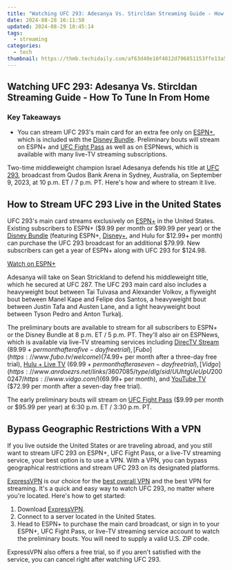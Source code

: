 ```yaml
---
title: "Watching UFC 293: Adesanya Vs. Stircldan Streaming Guide - How To Tune In From Home"
date: 2024-08-28 16:11:50
updated: 2024-08-29 10:45:14
tags:
  - streaming
categories:
  - tech
thumbnail: https://thmb.techidaily.com/af63d40e10f4812d796851153ffe13a5133162342ccf375cf2e9337e968d99eb.jpg
---
```


## Watching UFC 293: Adesanya Vs. Stircldan Streaming Guide - How To Tune In From Home

### Key Takeaways

* You can stream UFC 293's main card for an extra fee only on [ESPN+](https://go.web.plus.espn.com/c/156932/531511/9070?subId1=UUhtgUeUpU2000247&subId2=ehtg&u=https%3A%2F%2Fplus.espn.com%2Fufc&ourl=https%3A%2F%2Fplus.espn.com%2Fufc%2Fppv), which is included with the [Disney Bundle](https://disneyplus.bn5x.net/c/156932/564546/9358?subId1=UUhtgUeUpU2000247&subId2=ehtg&u=https%3A%2F%2Fwww.disneyplus.com%2Fsign-up%2F%3Ftype%3Dbundle). Preliminary bouts will stream on ESPN+ and [UFC Fight Pass](https://www.ufcfightpass.com/) as well as on ESPNews, which is available with many live-TV streaming subscriptions.

 Two-time middleweight champion Israel Adesanya defends his title at [UFC 293](https://www.ufc.com/event/ufc-293), broadcast from Qudos Bank Arena in Sydney, Australia, on September 9, 2023, at 10 p.m. ET / 7 p.m. PT. Here's how and where to stream it live.

##  How to Stream UFC 293 Live in the United States

 UFC 293's main card streams exclusively on [ESPN+](https://go.web.plus.espn.com/c/156932/531511/9070?subId1=UUhtgUeUpU2000247&subId2=ehtg&u=https%3A%2F%2Fplus.espn.com%2Fufc&ourl=https%3A%2F%2Fplus.espn.com%2Fufc%2Fppv) in the United States. Existing subscribers to ESPN+ ($9.99 per month or $99.99 per year) or the [Disney Bundle](https://disneyplus.bn5x.net/c/156932/564546/9358?subId1=UUhtgUeUpU2000247&subId2=ehtg&u=https%3A%2F%2Fwww.disneyplus.com%2Fsign-up%2F%3Ftype%3Dbundle) (featuring ESPN+, [Disney+](https://digital-screen-recording.techidaily.com/updated-in-2024-enhancing-engagement-on-video-calls-using-snap-features/), and Hulu for $12.99+ per month) can purchase the UFC 293 broadcast for an additional $79.99\. New subscribers can get a year of ESPN+ along with UFC 293 for $124.98.

[Watch on ESPN+](https://go.web.plus.espn.com/c/156932/531511/9070?subId1=UUhtgUeUpU2000247&subId2=ehtg&u=https%3A%2F%2Fplus.espn.com%2Fufc&ourl=https%3A%2F%2Fplus.espn.com%2Fufc%2Fppv) 

 Adesanya will take on Sean Strickland to defend his middleweight title, which he secured at UFC 287\. The UFC 293 main card also includes a heavyweight bout between Tai Tuivasa and Alexander Volkov, a flyweight bout between Manel Kape and Felipe dos Santos, a heavyweight bout between Justin Tafa and Austen Lane, and a light heavyweight bout between Tyson Pedro and Anton Turkalj.

 The preliminary bouts are available to stream for all subscribers to ESPN+ or the Disney Bundle at 8 p.m. ET / 5 p.m. PT. They'll also air on ESPNews, which is available via live-TV streaming services including [DirecTV Stream](https://streamtv.directv.com/) ($89.99+ per month after a five-day free trial), [Fubo](https://www.fubo.tv/welcome) ($74.99+ per month after a three-day free trial), [Hulu + Live TV](https://disneyplus.bn5x.net/c/156932/564546/9358?subId1=UUhtgUeUpU2000247&subId2=ehtg&u=https%3A%2F%2Fwww.hulu.com%2Flive-tv) ($69.99+ per month after a seven-day free trial), [Vidgo](https://www.anrdoezrs.net/links/3607085/type/dlg/sid/UUhtgUeUpU2000247/https://www.vidgo.com/) ($69.99+ per month), and [YouTube TV](https://tv.youtube.com/welcome/) ($72.99 per month after a seven-day free trial).

 The early preliminary bouts will stream on [UFC Fight Pass](https://www.ufcfightpass.com/) ($9.99 per month or $95.99 per year) at 6:30 p.m. ET / 3:30 p.m. PT.

##  Bypass Geographic Restrictions With a VPN

 If you live outside the United States or are traveling abroad, and you still want to stream UFC 293 on ESPN+, UFC Fight Pass, or a live-TV streaming service, your best option is to use a VPN. With a VPN, you can bypass geographical restrictions and stream UFC 293 on its designated platforms.

[ExpressVPN](https://go.expressvpn.com/c/156932/1330033/16063?subId1=UUhtgUeUpU2000247&subId2=ehtg&u=https%3A%2F%2Fwww.expressvpn.com%2F) is our choice for the [best overall VPN](https://some-techniques.techidaily.com/updated-ffmpeg-audioscape-maintaining-original-audio-formats/) and the best VPN for streaming. It's a quick and easy way to watch UFC 293, no matter where you're located. Here's how to get started:

1. Download [ExpressVPN](https://go.expressvpn.com/c/156932/1330033/16063?subId1=UUhtgUeUpU2000247&subId2=ehtg&u=https%3A%2F%2Fwww.expressvpn.com%2F).
2. Connect to a server located in the United States.
3. Head to ESPN+ to purchase the main card broadcast, or sign in to your ESPN+, UFC Fight Pass, or live-TV streaming service account to watch the preliminary bouts. You will need to supply a valid U.S. ZIP code.

 ExpressVPN also offers a free trial, so if you aren't satisfied with the service, you can cancel right after watching UFC 293.

<ins class="adsbygoogle"
     style="display:block"
     data-ad-format="autorelaxed"
     data-ad-client="ca-pub-7571918770474297"
     data-ad-slot="1223367746"></ins>



<ins class="adsbygoogle"
     style="display:block"
     data-ad-client="ca-pub-7571918770474297"
     data-ad-slot="8358498916"
     data-ad-format="auto"
     data-full-width-responsive="true"></ins>
